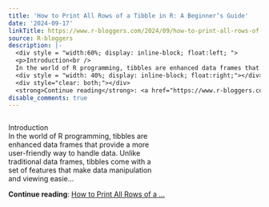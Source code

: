 ```yaml
---
title: 'How to Print All Rows of a Tibble in R: A Beginner’s Guide'
date: '2024-09-17'
linkTitle: https://www.r-bloggers.com/2024/09/how-to-print-all-rows-of-a-tibble-in-r-a-beginners-guide/
source: R-bloggers
description: |-
  <div style = "width:60%; display: inline-block; float:left; ">
  <p>Introduction<br />
  In the world of R programming, tibbles are enhanced data frames that provide a more user-friendly way to handle data. Unlike traditional data frames, tibbles come with a set of features that make data manipulation and viewing easie...</p></div>
  <div style = "width: 40%; display: inline-block; float:right;"></div>
  <div style="clear: both;"></div>
  <strong>Continue reading</strong>: <a href="https://www.r-bloggers.com/2024/09/how-to-print-all-rows-of-a-tibble-in-r-a-beginners-guide/">How to Print All Rows of a ...
disable_comments: true
---
```

<div style = "width:60%; display: inline-block; float:left; ">
<p>Introduction<br />
In the world of R programming, tibbles are enhanced data frames that provide a more user-friendly way to handle data. Unlike traditional data frames, tibbles come with a set of features that make data manipulation and viewing easie...</p></div>
<div style = "width: 40%; display: inline-block; float:right;"></div>
<div style="clear: both;"></div>
<strong>Continue reading</strong>: <a href="https://www.r-bloggers.com/2024/09/how-to-print-all-rows-of-a-tibble-in-r-a-beginners-guide/">How to Print All Rows of a ...